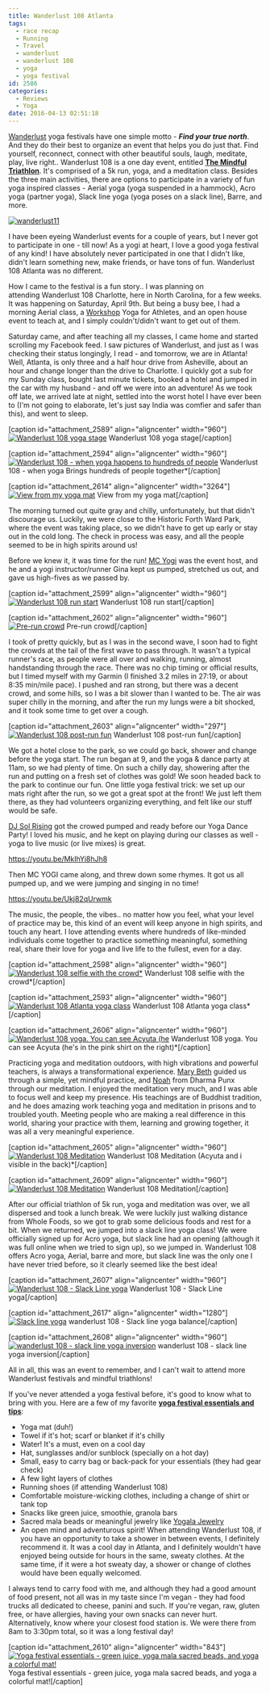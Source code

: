 ```yaml
---
title: Wanderlust 108 Atlanta
tags:
  - race recap
  - Running
  - Travel
  - wanderlust
  - wanderlust 108
  - yoga
  - yoga festival
id: 2586
categories:
  - Reviews
  - Yoga
date: 2016-04-13 02:51:18
---
```


[Wanderlust](http://wanderlust.com/) yoga festivals have one simple motto - _**Find your true north**_. And they do their best to organize an event that helps you do just that. Find yourself, reconnect, connect with other beautiful souls, laugh, meditate, play, live right.. Wanderlust 108 is a one day event, entitled <span style="text-decoration: underline;">**[The Mindful Triathlon](http://wanderlust.com/108s/)**</span>. It's comprised of a 5k run, yoga, and a meditation class. Besides the three main activities, there are&nbsp;options to participate in a variety of fun yoga inspired classes - Aerial yoga (yoga suspended in a hammock), Acro yoga (partner yoga), Slack line yoga (yoga poses on a slack line), Barre, and more.&nbsp;

[![wanderlust11](http://girlintheraw.com/wp-content/uploads/2016/04/wanderlust11.jpg)](http://girlintheraw.com/wp-content/uploads/2016/04/wanderlust11.jpg)

I have been eyeing Wanderlust events for a couple of years, but I never got to participate in one - till now! As a yogi at heart, I love a good&nbsp;yoga festival of any kind! I have absolutely never participated in one that I didn't like, didn't learn something new, make friends, or have tons of fun. Wanderlust 108 Atlanta was no different.&nbsp;

How I came to the festival is a fun story.. I was planning on attending&nbsp;Wanderlust 108 Charlotte, here in North Carolina, for a few weeks. It was happening on Saturday, April 9th. But being a busy bee, I had a morning Aerial class, a&nbsp;[Workshop](http://girlintheraw.com/yoga-workshops-schedule/)&nbsp;Yoga for Athletes, and an open house event to teach at, and I simply couldn't/didn't want to get out of them.

Saturday came, and after teaching all my classes, I came home and started scrolling my Facebook feed. I saw pictures of Wanderlust, and just as I was checking their status longingly, I read - and tomorrow, we are in Atlanta! Well, Atlanta, is only three and a half hour drive from Asheville, about an hour and change longer than the drive to Charlotte. I quickly got a sub for my Sunday class, bought last minute tickets, booked a hotel&nbsp;and jumped in the car with my husband - and off we were into an adventure!&nbsp;As we took off late, we arrived late at night, settled into the worst hotel I have ever been to (I'm not going to elaborate, let's just say India was comfier and safer than this), and went to sleep.

[caption id="attachment_2589" align="aligncenter" width="960"][![Wanderlust 108 yoga stage ](http://girlintheraw.com/wp-content/uploads/2016/04/wanderlust1.jpg)](http://girlintheraw.com/wp-content/uploads/2016/04/wanderlust1.jpg) Wanderlust 108 yoga stage[/caption]

[caption id="attachment_2594" align="aligncenter" width="960"][![Wanderlust 108 - when yoga happens to hundreds of people](http://girlintheraw.com/wp-content/uploads/2016/04/wanderlust6.jpg)](http://girlintheraw.com/wp-content/uploads/2016/04/wanderlust6.jpg) Wanderlust 108 - when yoga Brings hundreds of people together*[/caption]

[caption id="attachment_2614" align="aligncenter" width="3264"][![View from my yoga mat](http://girlintheraw.com/wp-content/uploads/2016/04/wanderlust20.jpg)](http://girlintheraw.com/wp-content/uploads/2016/04/wanderlust20.jpg) View from my yoga mat[/caption]

The morning turned out quite gray and chilly, unfortunately, but that didn't discourage us. Luckily, we were close to the Historic Forth Ward Park, where the event was taking place, so we didn't have to get up early or stay out in the cold long. The check in process was easy, and all the people seemed to be in high spirits around us!&nbsp;

Before we knew it, it was time for the run! [MC Yogi](http://www.mcyogi.com/)&nbsp;was the event host, and he and a yogi instructor/runner Gina kept us pumped, stretched us out, and gave us high-fives as we passed by.&nbsp;

[caption id="attachment_2599" align="aligncenter" width="960"][![Wanderlust 108 run start ](http://girlintheraw.com/wp-content/uploads/2016/04/wanderlust12.jpg)](http://girlintheraw.com/wp-content/uploads/2016/04/wanderlust12.jpg) Wanderlust 108 run start[/caption]

[caption id="attachment_2602" align="aligncenter" width="960"][![Pre-run crowd](http://girlintheraw.com/wp-content/uploads/2016/04/wanderlust14.jpg)](http://girlintheraw.com/wp-content/uploads/2016/04/wanderlust14.jpg) Pre-run crowd[/caption]

I took of pretty quickly, but as I was in the second wave, I soon had to fight the crowds at the tail of the first wave to pass through. It wasn't a typical runner's race, as people were all over and walking, running, almost handstanding through the race. There was no chip timing or official results, but I timed myself with my Garmin (I finished 3.2 miles in 27:19, or about 8:35 min/mile pace). I pushed and ran strong, but there was a decent crowd, and some hills, so I was a bit slower than I wanted to be. The air was super chilly in the morning, and after the run my lungs were a bit shocked, and it took some time to get over a cough.&nbsp;

[caption id="attachment_2603" align="aligncenter" width="297"][![Wanderlust 108 post-run fun](http://girlintheraw.com/wp-content/uploads/2016/04/wanderlust15.jpg)](http://girlintheraw.com/wp-content/uploads/2016/04/wanderlust15.jpg) Wanderlust 108 post-run fun[/caption]

We got a hotel close to the park, so we could go back, shower and change before the yoga start. The run began at 9, and the yoga &amp; dance party at 11am, so we had plenty of time. On such a chilly day, showering after the run and putting on a fresh set of clothes was gold! We soon headed back to the park to continue our fun. One little yoga festival trick: we set up our mats right after the run, so we got a great spot at the front! We just left them there, as they had volunteers organizing everything, and felt like our stuff would be safe.&nbsp;

[DJ Sol Rising](http://www.solrising.com/) got the crowed pumped and ready before our Yoga Dance Party! I loved his music, and he kept on playing during our classes as well - yoga to live music (or live mixes) is great.&nbsp;

https://youtu.be/MkIhYi8hJh8

Then MC YOGI came along, and threw down some rhymes. It got us all pumped up, and we were jumping and singing in no time!

https://youtu.be/Ukj82qUrwmk

The music, the people, the vibes.. no matter how you feel, what your level of practice may be, this kind of an event will keep anyone in high spirits, and touch any heart. I love attending events where hundreds of like-minded individuals come together to practice something meaningful, something real, share their love for yoga and live life to the fullest, even for a day.&nbsp;

[caption id="attachment_2598" align="aligncenter" width="960"][![Wanderlust 108 selfie with the crowd*](http://girlintheraw.com/wp-content/uploads/2016/04/wanderlust10.jpg)](http://girlintheraw.com/wp-content/uploads/2016/04/wanderlust10.jpg) Wanderlust 108 selfie with the crowd*[/caption]

[caption id="attachment_2593" align="aligncenter" width="960"][![Wanderlust 108 Atlanta yoga class](http://girlintheraw.com/wp-content/uploads/2016/04/wanderlust5.jpg)](http://girlintheraw.com/wp-content/uploads/2016/04/wanderlust5.jpg) Wanderlust 108 Atlanta yoga class*[/caption]

[caption id="attachment_2606" align="aligncenter" width="960"][![Wanderlust 108 yoga. You can see Acyuta (he](http://girlintheraw.com/wp-content/uploads/2016/04/wanderlust7-1.jpg)](http://girlintheraw.com/wp-content/uploads/2016/04/wanderlust7-1.jpg) Wanderlust 108 yoga. You can see Acyuta (he's in the pink shirt on the right)*[/caption]

Practicing yoga and meditation outdoors, with high vibrations and powerful teachers, is always a transformational experience. [Mary Beth](http://www.marybethlarue.com/) guided us through a simple, yet mindful practice, and [Noah](http://www.dharmapunx.com/)&nbsp;from Dharma Punx through our meditation. I enjoyed the meditation very much, and I was able to focus well and keep my presence. His teachings are of Buddhist tradition, and he does amazing work teaching yoga and meditation in prisons and to troubled youth. Meeting people who are making a real difference in this world, sharing your practice with them, learning and growing together, it was all a very meaningful experience.&nbsp;

[caption id="attachment_2605" align="aligncenter" width="960"][![Wanderlust 108 Meditation ](http://girlintheraw.com/wp-content/uploads/2016/04/wanderlust8-1.jpg)](http://girlintheraw.com/wp-content/uploads/2016/04/wanderlust8-1.jpg) Wanderlust 108 Meditation (Acyuta and i visible in the back)*[/caption]

[caption id="attachment_2609" align="aligncenter" width="960"][![Wanderlust 108 Meditation](http://girlintheraw.com/wp-content/uploads/2016/04/wanderlust17.jpg)](http://girlintheraw.com/wp-content/uploads/2016/04/wanderlust17.jpg) Wanderlust 108 Meditation[/caption]

After our official triathlon of 5k run, yoga and meditation was over, we all dispersed and took a lunch break. We were luckily just walking distance from Whole Foods, so we got to grab some delicious foods and rest for a bit. When we returned, we jumped into a slack line yoga class! We were officially signed up for Acro yoga, but slack line had an opening (although it was full online when we tried to sign up), so we jumped in. Wanderlust 108 offers Acro yoga, Aerial, barre and more, but slack line was the only one I have never tried before, so it clearly seemed like the best idea!

[caption id="attachment_2607" align="aligncenter" width="960"][![Wanderlust 108 - Slack Line yoga ](http://girlintheraw.com/wp-content/uploads/2016/04/wanderlust9-1.jpg)](http://girlintheraw.com/wp-content/uploads/2016/04/wanderlust9-1.jpg) Wanderlust 108 - Slack Line yoga[/caption]

[caption id="attachment_2617" align="aligncenter" width="1280"][![Slack line yoga](http://girlintheraw.com/wp-content/uploads/2016/04/wanderlust22.jpg)](http://girlintheraw.com/wp-content/uploads/2016/04/wanderlust22.jpg) wanderlust 108 - Slack line yoga balance[/caption]

[caption id="attachment_2608" align="aligncenter" width="960"][![wanderlust 108 - slack line yoga inversion](http://girlintheraw.com/wp-content/uploads/2016/04/wanderlust18.jpg)](http://girlintheraw.com/wp-content/uploads/2016/04/wanderlust18.jpg) wanderlust 108 - slack line yoga inversion[/caption]

All in all, this was an event to remember, and I can't wait to attend more Wanderlust festivals and mindful triathlons!

If you've never attended a yoga festival before, it's good to know what to bring with you. Here are a few of my favorite <span style="text-decoration: underline;">**yoga festival essentials and tips**</span>:

*   Yoga mat (duh!)
*   Towel if it's hot; scarf or blanket if it's chilly
*   Water! It's a must, even on a cool day
*   Hat, sunglasses and/or sunblock (specially on a hot day)
*   Small, easy to carry bag or back-pack for your essentials (they had gear check)
*   A few light layers of clothes
*   Running shoes (if attending Wanderlust 108)
*   Comfortable moisture-wicking clothes, including a change of shirt or tank top
*   Snacks like green juice, smoothie, granola bars
*   Sacred mala beads or meaningful jewelry like [Yogala Jewelry](http://yogalajewelry.com/)
*   An open mind and adventurous spirit!
When attending Wanderlust 108, if you have an opportunity to take a shower in between events, I definitely recommend it. It was a cool day in Atlanta, and I definitely wouldn't have enjoyed being outside for hours in the same, sweaty clothes. At the same time, if it were a hot sweaty day, a shower or change of clothes would have been equally welcomed.&nbsp;

I always tend to carry food with me, and although they had a good amount of food present, not all was in my taste since I'm vegan - they had food trucks all dedicated to cheese, panini and such. If you're vegan, raw, gluten free, or have allergies, having your own snacks can never hurt. Alternatively, know where your closest food station is. We were there from 8am to 3:30pm total, so it was a long festival day!

[caption id="attachment_2610" align="aligncenter" width="843"][![Yoga festival essentials - green juice, yoga mala sacred beads, and yoga a colorful mat!](http://girlintheraw.com/wp-content/uploads/2016/04/wanderlust16.jpg)](http://girlintheraw.com/wp-content/uploads/2016/04/wanderlust16.jpg) Yoga festival essentials - green juice, yoga mala sacred beads, and yoga a colorful mat![/caption]
